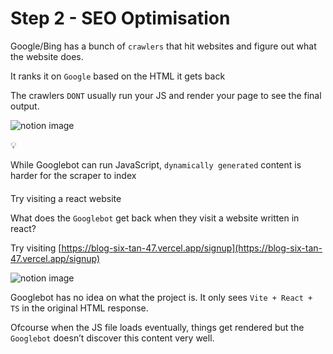 # Step 2 - SEO Optimisation

Google/Bing has a bunch of `crawlers` that hit websites and figure out what the website does.

It ranks it on `Google` based on the HTML it gets back

The crawlers `DONT` usually run your JS and render your page to see the final output.

![notion image](https://www.notion.so/image/https%3A%2F%2Fprod-files-secure.s3.us-west-2.amazonaws.com%2F085e8ad8-528e-47d7-8922-a23dc4016453%2Fe7961f82-9447-4df5-a4e0-ce73dad86ffa%2FScreenshot_2024-03-02_at_10.06.37_AM.png?table=block&id=f018e860-6c2d-4435-91ec-b7e2727313b3&cache=v2)

💡

While Googlebot can run JavaScript, `dynamically generated` content is harder for the scraper to index

#### 

[](#3a6c64bc406c4087b90b02d087c3ab9d "Try visiting a react website")Try visiting a react website

What does the `Googlebot` get back when they visit a website written in react?

Try visiting [https://blog-six-tan-47.vercel.app/signup](https://blog-six-tan-47.vercel.app/signup)

![notion image](https://www.notion.so/image/https%3A%2F%2Fprod-files-secure.s3.us-west-2.amazonaws.com%2F085e8ad8-528e-47d7-8922-a23dc4016453%2F08ec429f-27b6-4518-8b4b-7c84d00151a8%2FScreenshot_2024-03-02_at_10.10.10_AM.png?table=block&id=a5c7d6ff-b0b5-4551-8cee-996f13715004&cache=v2)

Googlebot has no idea on what the project is. It only sees `Vite + React + TS` in the original HTML response.

Ofcourse when the JS file loads eventually, things get rendered but the `Googlebot` doesn’t discover this content very well.